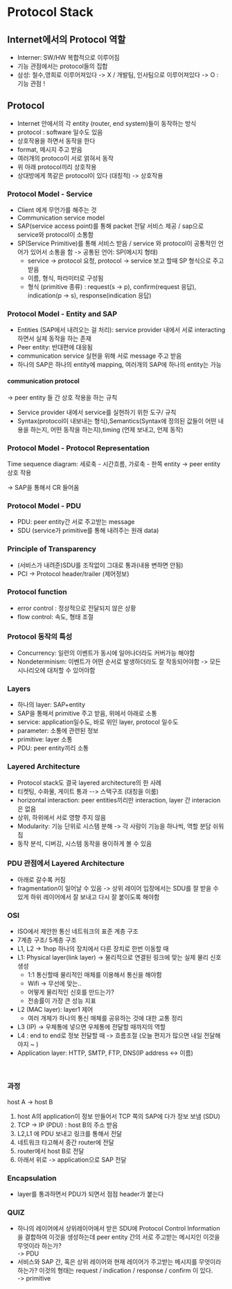 # Protocol Stack

## Internet에서의 Protocol 역할
- Interner: SW/HW 복합적으로 이루어짐
- 기능 관점에서는 protocol들의 집합
- 삼성: 철수,영희로 이루어져있다 -> X / 개발팀, 인사팀으로 이루어져있다 -> O : 기능 관점 !  

## Protocol  
- Internet 안에서의 각 entity (router, end system)들이 동작하는 방식  
- protocol : software 일수도 있음
- 상호작용을 하면서 동작을 한다  
- format, 메시지 주고 받음  
- 여러개의 protoco이 서로 얽혀서 동작
- 위 아래 protocol끼리 상호작용
- 상대방에게 똑같은 protocol이 있다 (대칭적) -> 상호작용


### Protocol Model - Service  
- Client 에게 무언가를 해주는 것
- Communication service model  
- SAP(service access point)를 통해 packet 전달 서비스 제공 / sap으로 service와 protocol이 소통함  
- SP(Service Primitive)를 통해 서비스 받음 / service 와 protocol이 공통적인 언어가 있어서 소통을 함 -> 공통된 언어: SP(메시지 형태)
  - service -> protocol 요청, protocol -> service 보고 할때 SP 형식으로 주고 받음  
  - 이름, 형식, 파라미터로 구성됨
  - 형식 (primitive 종류) : request(s -> p), confirm(request 응답), indication(p -> s), response(indication 응답)  

### Protocol Model - Entity and SAP 
- Entities (SAP에서 내려오는 걸 처리): service provider 내에서 서로 interacting하면서 실제 동작을 하는 존재  
- Peer entity: 반대편에 대응됨
- communication service 실현을 위해 서로 message 주고 받음
- 하나의 SAP은 하나의 entity에 mapping, 여러개의 SAP에 하나의 entity는 가능

#### communication protocol  
-> peer entity 들 간 상호 작용을 하는 규칙
- Service provider 내에서 service를 실현하기 위한 도구/ 규칙
- Syntax(protocol이 내보내는 형식),Semantics(Syntax에 정의된 값들이 어떤 내용을 하는지, 어떤 동작을 하는지),timing (언제 보내고, 언제 동작) 
 
### Protocol Model - Protocol Representation  
Time sequence diagram: 세로축 - 시간흐름, 가로축 - 한쪽 entity -> peer entity 상호 작용  

-> SAP을 통해서 CR 들어옴  
 
### Protocol Model - PDU
- PDU: peer entity간 서로 주고받는 message
- SDU (service가 primitive를 통해 내려주는 원래 data)  

### Principle of Transparency   
- (서비스가 내려준)SDU를 조작없이 그대로 통과(내용 변하면 안됨)
- PCI -> Protocol header/trailer (제어정보)  

### Protocol function 
- error control : 정상적으로 전달되지 않은 상황
- flow control: 속도, 형태 조절

### Protocol 동작의 특성
- Concurrency: 일련의 이벤트가 동시에 일어나더라도 커버가능 해야함
- Nondeterminism: 이벤트가 어떤 순서로 발생하더라도 잘 작동되어야함 -> 모든 시나리오에 대처할 수 있어야함

### Layers
- 하나의 layer: SAP+entity
- SAP을 통해서 primitive 주고 받음, 위에서 아래로 소통
- service: application일수도, 바로 위인 layer, protocol 일수도
- parameter: 소통에 관련된 정보
- primitive: layer 소통
- PDU: peer entity끼리 소통

### Layered Architecture
- Protocol stack도 결국 layered architecture의 한 사례
- 티켓팅, 수화물, 게이트 통과 --> 스택구조 (대칭을 이룸)  
- horizontal interaction: peer entities끼리만 interaction, layer 간 interacion은 없음
- 상위, 하위에서 서로 영향 주지 않음
- Modularity: 기능 단위로 시스템 분해 -> 각 사람이 기능을 하나씩, 역할 분담 쉬워짐
- 동작 분석, 디버깅, 시스템 동작을 용이하게 볼 수 있음

### PDU 관점에서 Layered Architecture
- 아래로 갈수록 커짐
- fragmentation이 일어날 수 있음 -> 상위 레이어 입장에서는 SDU를 잘 받을 수 있게 하위 레이어에서 잘 보내고 다시 잘 붙이도록 해야함

### OSI
- ISO에서 제안한 통신 네트워크의 표준 계층 구조  
- 7계층 구조/ 5계층 구조  
- L1, L2 -> 1hop 하나의 장치에서 다른 장치로 한번 이동할 때  
- L1: Physical layer(link layer) -> 물리적으로 연결된 링크에 맞는 실제 물리 신호 생성
  - 1:1 통신할때 물리적인 매체를 이용해서 통신을 해야함
  - Wifi -> 무선에 맞는..  
  - 어떻게 물리적인 신호를 만드는가?  
  - 전송률이 가장 큰 성능 지표  
- L2 (MAC layer): layer1 제어 
  - 여러 개체가 하나의 통신 매체를 공유하는 것에 대한 교통 정리
- L3 (IP) -> 우체통에 넣으면 우체통에 전달할 때까지의 역할
- L4 : end to end로 정보 전달할 때 -> 흐름조절 (오늘 편지가 많으면 내일 전달해야지 ~ )  
- Application layer: HTTP, SMTP, FTP, DNS(IP address <-> 이름)  
<br>

### 과정
host A -> host B   
1. host A의 application이 정보 만들어서 TCP 쪽의 SAP에 다가 정보 보냄 (SDU)  
2. TCP -> IP (PDU) : host B의 주소 받음  
3. L2,L1 에 PDU 보내고 링크를 통해서 전달  
4. 네트워크 타고해서 중간 router에 전달   
5. router에서 host B로 전달  
6. 아래서 위로 -> application으로 SAP 전달  

### Encapsulation 
- layer를 통과하면서 PDU가 되면서 점점 header가 붙는다  

### QUIZ

- 하나의 레이어에서 상위레이어에서 받은 SDU에 Protocol Control Information 을 결합하여 이것을 생성하는데 peer entity 간의 서로 주고받는 메시지인 이것을 무엇이라 하는가?  
-> PDU  
- 서비스와 SAP 간, 혹은 상위 레이어와 현재 레이어가 주고받는 메시지를 무엇이라 하는가? 이것의 형태는 request / indication / response / confirm 이 있다.  
-> primitive  

